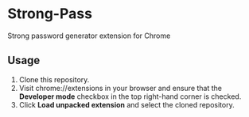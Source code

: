 # Strong-Pass
Strong password generator extension for Chrome

## Usage
1. Clone this repository.
2. Visit chrome://extensions in your browser and ensure that the **Developer mode** checkbox in the top right-hand corner is checked.
3. Click **Load unpacked extension** and select the cloned repository.
